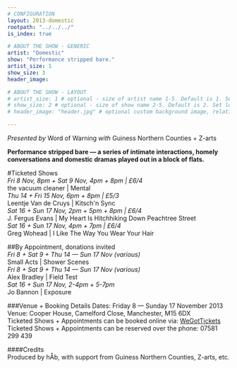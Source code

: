 ```yaml
---
# CONFIGURATION
layout: 2013-domestic
rootpath: "../../../"
is_index: true

# ABOUT THE SHOW - GENERIC
artist: "Domestic"
show: "Performance stripped bare."
artist_size: 1
show_size: 3
header_image:

# ABOUT THE SHOW - LAYOUT
# artist_size: 1 # optional - size of artist name 1-5. Default is 1. Set longer names to lower values
# show_size: 2 # optional - size of show name 2-5. Default is 2. Set longer names to lower values
# header_image: "header.jpg" # optional custom background image, relative to current page

---
```

*Presented by* Word of Warning *with* Guiness Northern Counties + Z-arts       
 
**Performance stripped bare — a series of intimate interactions, homely conversations and domestic dramas played out in a block of flats.**    
        
#Ticketed Shows          
*Fri 8 Nov, 8pm + Sat 9 Nov, 4pm + 8pm | £6/4*        
the vacuum cleaner | Mental        
*Thu 14 + Fri 15 Nov, 6pm + 8pm | £5/3*        
Leentje Van de Cruys | Kitsch'n Sync        
*Sat 16 + Sun 17 Nov, 2pm + 5pm + 8pm | £6/4*        
J. Fergus Evans | My Heart Is Hitchhiking Down Peachtree Street        
*Sat 16 + Sun 17 Nov, 4pm + 7pm | £6/4*       
Greg Wohead | I Like The Way You Wear Your Hair        
        
##By Appointment, donations invited        
*Fri 8 + Sat 9 + Thu 14 — Sun 17 Nov (various)*        
Small Acts | Shower Scenes         
*Fri 8 + Sat 9 + Thu 14 — Sun 17 Nov (various)*        
Alex Bradley | Field Test         
*Sat 16 + Sun 17 Nov, 2-4pm + 5-7pm*        
Jo Bannon | Exposure          
          
###Venue + Booking Details
Dates: Friday 8 — Sunday 17 November 2013    
Venue: Cooper House, Camelford Close, Manchester, M15 6DX    
Ticketed Shows + Appointments can be booked online via: [WeGotTickets](http://www.wegottickets.com/wordofwarning)     
Ticketed Shows + Appointments can be reserved over the phone: 07581 299 439       
        
####Credits         
Produced by hÅb, with support from Guiness Northern Counties, Z-arts, etc.
